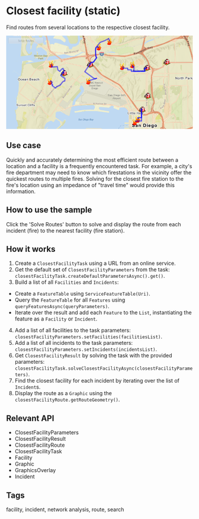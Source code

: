 # Closest facility (static)

Find routes from several locations to the respective closest facility.

![Image of find closest facility static](ClosestFacilityStatic.png)

## Use case

Quickly and accurately determining the most efficient route between a location and a facility is a frequently encountered task. For example, a city's fire department may need to know which firestations in the vicinity offer the quickest routes to multiple fires. Solving for the closest fire station to the fire's location using an impedance of "travel time" would provide this information.

## How to use the sample

Click the 'Solve Routes' button to solve and display the route from each incident (fire) to the nearest facility (fire station).

## How it works

1. Create a `ClosestFacilityTask` using a URL from an online service.
2. Get the default set of `ClosestFacilityParameters` from the task: `closestFacilityTask.createDefaultParametersAsync().get()`.
3. Build a list of all `Facilities` and `Incidents`:
  * Create a `FeatureTable` using `ServiceFeatureTable(Uri)`.
  * Query the `FeatureTable` for all `Features` using `queryFeaturesAsync(queryParameters)`.
  * Iterate over the result and add each `Feature` to the `List`, instantiating the feature as a `Facility` or `Incident`.
4. Add a list of all facilities to the task parameters: `closestFacilityParameters.setFacilities(facilitiesList)`.
5. Add a list of all incidents to the task parameters: `closestFacilityParameters.setIncidents(incidentsList)`.
6. Get `ClosestFacilityResult` by solving the task with the provided parameters: `closestFacilityTask.solveClosestFacilityAsync(closestFacilityParameters)`.
7. Find the closest facility for each incident by iterating over the list of `Incident`s.
8. Display the route as a `Graphic` using the `closestFacilityRoute.getRouteGeometry()`.

## Relevant API

* ClosestFacilityParameters
* ClosestFacilityResult
* ClosestFacilityRoute
* ClosestFacilityTask
* Facility
* Graphic
* GraphicsOverlay
* Incident

## Tags

facility, incident, network analysis, route, search
